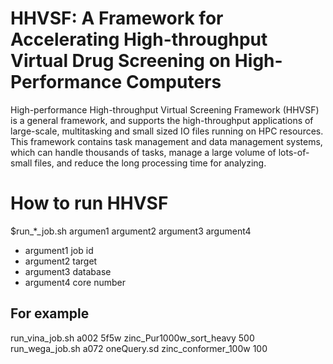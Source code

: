 # HHVSF: A Framework for Accelerating High-throughput Virtual Drug Screening on High-Performance Computers
High-performance High-throughput Virtual Screening Framework (HHVSF) is a general framework, and supports the high-throughput applications of large-scale, multitasking and small sized IO files running on HPC resources. This framework contains task management and data management systems, which can handle thousands of tasks, manage a large volume of lots-of-small files, and reduce the long processing time for analyzing.
# How to run HHVSF
$run_*_job.sh argumen1 argument2 argument3 argument4
+ argument1 job id
+ argument2 target 
+ argument3 database
+ argument4 core number
## For example
run_vina_job.sh a002 5f5w zinc_Pur1000w_sort_heavy 500 <br />
run_wega_job.sh a072 oneQuery.sd zinc_conformer_100w 100

